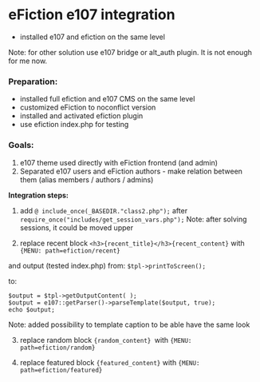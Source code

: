 # eFiction e107 integration

- installed e107 and efiction on the same level 

Note:
for other solution use e107 bridge or alt_auth plugin. It is not enough for me now. 

### Preparation:
- installed full efiction and e107 CMS on the same level
- customized eFiction to noconflict version
- installed and activated efiction plugin
- use efiction index.php for testing  

### Goals:  
1. e107 theme used directly with eFiction frontend (and admin)
2. Separated e107 users and eFiction authors - make relation between them (alias members / authors / admins)

**Integration steps:** 

1. add `@ include_once(_BASEDIR."class2.php");`
after  `require_once("includes/get_session_vars.php");`
Note: after solving sessions, it could be moved upper


2. replace recent block 
`<h3>{recent_title}</h3>{recent_content}`
with
`{MENU: path=efiction/recent}`

and output (tested index.php)
from:
`$tpl->printToScreen();`

to:
```
$output = $tpl->getOutputContent( );  
$output = e107::getParser()->parseTemplate($output, true); 
echo $output;
```

Note: added possibility to template caption to be able have the same look 

3. replace random block
`{random_content} `with `{MENU: path=efiction/random}`

4. replace featured block
`{featured_content}` with `{MENU: path=efiction/featured}`




